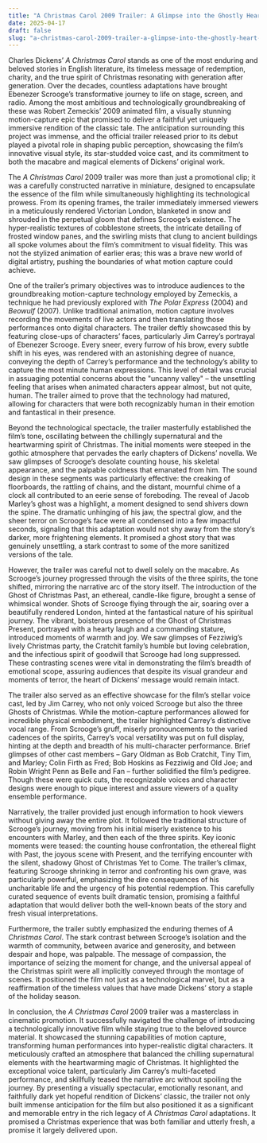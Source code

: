 ```yaml
---
title: "A Christmas Carol 2009 Trailer: A Glimpse into the Ghostly Heart of Dickens’ Classic"
date: 2025-04-17
draft: false
slug: "a-christmas-carol-2009-trailer-a-glimpse-into-the-ghostly-heart-of-dickens-classic" 
---
```


Charles Dickens’ *A Christmas Carol* stands as one of the most enduring and beloved stories in English literature, its timeless message of redemption, charity, and the true spirit of Christmas resonating with generation after generation. Over the decades, countless adaptations have brought Ebenezer Scrooge’s transformative journey to life on stage, screen, and radio. Among the most ambitious and technologically groundbreaking of these was Robert Zemeckis’ 2009 animated film, a visually stunning motion-capture epic that promised to deliver a faithful yet uniquely immersive rendition of the classic tale. The anticipation surrounding this project was immense, and the official trailer released prior to its debut played a pivotal role in shaping public perception, showcasing the film’s innovative visual style, its star-studded voice cast, and its commitment to both the macabre and magical elements of Dickens’ original work.

The *A Christmas Carol* 2009 trailer was more than just a promotional clip; it was a carefully constructed narrative in miniature, designed to encapsulate the essence of the film while simultaneously highlighting its technological prowess. From its opening frames, the trailer immediately immersed viewers in a meticulously rendered Victorian London, blanketed in snow and shrouded in the perpetual gloom that defines Scrooge’s existence. The hyper-realistic textures of cobblestone streets, the intricate detailing of frosted window panes, and the swirling mists that clung to ancient buildings all spoke volumes about the film’s commitment to visual fidelity. This was not the stylized animation of earlier eras; this was a brave new world of digital artistry, pushing the boundaries of what motion capture could achieve.

One of the trailer’s primary objectives was to introduce audiences to the groundbreaking motion-capture technology employed by Zemeckis, a technique he had previously explored with *The Polar Express* (2004) and *Beowulf* (2007). Unlike traditional animation, motion capture involves recording the movements of live actors and then translating those performances onto digital characters. The trailer deftly showcased this by featuring close-ups of characters’ faces, particularly Jim Carrey’s portrayal of Ebenezer Scrooge. Every sneer, every furrow of his brow, every subtle shift in his eyes, was rendered with an astonishing degree of nuance, conveying the depth of Carrey’s performance and the technology’s ability to capture the most minute human expressions. This level of detail was crucial in assuaging potential concerns about the "uncanny valley" – the unsettling feeling that arises when animated characters appear almost, but not quite, human. The trailer aimed to prove that the technology had matured, allowing for characters that were both recognizably human in their emotion and fantastical in their presence.

Beyond the technological spectacle, the trailer masterfully established the film’s tone, oscillating between the chillingly supernatural and the heartwarming spirit of Christmas. The initial moments were steeped in the gothic atmosphere that pervades the early chapters of Dickens’ novella. We saw glimpses of Scrooge’s desolate counting house, his skeletal appearance, and the palpable coldness that emanated from him. The sound design in these segments was particularly effective: the creaking of floorboards, the rattling of chains, and the distant, mournful chime of a clock all contributed to an eerie sense of foreboding. The reveal of Jacob Marley’s ghost was a highlight, a moment designed to send shivers down the spine. The dramatic unhinging of his jaw, the spectral glow, and the sheer terror on Scrooge’s face were all condensed into a few impactful seconds, signaling that this adaptation would not shy away from the story’s darker, more frightening elements. It promised a ghost story that was genuinely unsettling, a stark contrast to some of the more sanitized versions of the tale.

However, the trailer was careful not to dwell solely on the macabre. As Scrooge’s journey progressed through the visits of the three spirits, the tone shifted, mirroring the narrative arc of the story itself. The introduction of the Ghost of Christmas Past, an ethereal, candle-like figure, brought a sense of whimsical wonder. Shots of Scrooge flying through the air, soaring over a beautifully rendered London, hinted at the fantastical nature of his spiritual journey. The vibrant, boisterous presence of the Ghost of Christmas Present, portrayed with a hearty laugh and a commanding stature, introduced moments of warmth and joy. We saw glimpses of Fezziwig’s lively Christmas party, the Cratchit family’s humble but loving celebration, and the infectious spirit of goodwill that Scrooge had long suppressed. These contrasting scenes were vital in demonstrating the film’s breadth of emotional scope, assuring audiences that despite its visual grandeur and moments of terror, the heart of Dickens’ message would remain intact.

The trailer also served as an effective showcase for the film’s stellar voice cast, led by Jim Carrey, who not only voiced Scrooge but also the three Ghosts of Christmas. While the motion-capture performances allowed for incredible physical embodiment, the trailer highlighted Carrey’s distinctive vocal range. From Scrooge’s gruff, miserly pronouncements to the varied cadences of the spirits, Carrey’s vocal versatility was put on full display, hinting at the depth and breadth of his multi-character performance. Brief glimpses of other cast members – Gary Oldman as Bob Cratchit, Tiny Tim, and Marley; Colin Firth as Fred; Bob Hoskins as Fezziwig and Old Joe; and Robin Wright Penn as Belle and Fan – further solidified the film’s pedigree. Though these were quick cuts, the recognizable voices and character designs were enough to pique interest and assure viewers of a quality ensemble performance.

Narratively, the trailer provided just enough information to hook viewers without giving away the entire plot. It followed the traditional structure of Scrooge’s journey, moving from his initial miserly existence to his encounters with Marley, and then each of the three spirits. Key iconic moments were teased: the counting house confrontation, the ethereal flight with Past, the joyous scene with Present, and the terrifying encounter with the silent, shadowy Ghost of Christmas Yet to Come. The trailer’s climax, featuring Scrooge shrinking in terror and confronting his own grave, was particularly powerful, emphasizing the dire consequences of his uncharitable life and the urgency of his potential redemption. This carefully curated sequence of events built dramatic tension, promising a faithful adaptation that would deliver both the well-known beats of the story and fresh visual interpretations.

Furthermore, the trailer subtly emphasized the enduring themes of *A Christmas Carol*. The stark contrast between Scrooge’s isolation and the warmth of community, between avarice and generosity, and between despair and hope, was palpable. The message of compassion, the importance of seizing the moment for change, and the universal appeal of the Christmas spirit were all implicitly conveyed through the montage of scenes. It positioned the film not just as a technological marvel, but as a reaffirmation of the timeless values that have made Dickens’ story a staple of the holiday season.

In conclusion, the *A Christmas Carol* 2009 trailer was a masterclass in cinematic promotion. It successfully navigated the challenge of introducing a technologically innovative film while staying true to the beloved source material. It showcased the stunning capabilities of motion capture, transforming human performances into hyper-realistic digital characters. It meticulously crafted an atmosphere that balanced the chilling supernatural elements with the heartwarming magic of Christmas. It highlighted the exceptional voice talent, particularly Jim Carrey’s multi-faceted performance, and skillfully teased the narrative arc without spoiling the journey. By presenting a visually spectacular, emotionally resonant, and faithfully dark yet hopeful rendition of Dickens’ classic, the trailer not only built immense anticipation for the film but also positioned it as a significant and memorable entry in the rich legacy of *A Christmas Carol* adaptations. It promised a Christmas experience that was both familiar and utterly fresh, a promise it largely delivered upon.